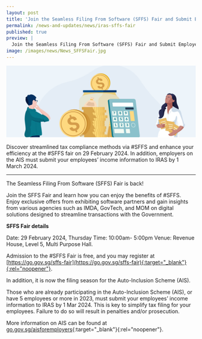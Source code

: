 ```yaml
---
layout: post
title: 'Join the Seamless Filing From Software (SFFS) Fair and Submit Employees’ Income Data to IRAS for Employers on the Auto-Inclusion Scheme (AIS)'
permalink: /news-and-updates/news/iras-sffs-fair
published: true
preview: |
  Join the Seamless Filing From Software (SFFS) Fair and Submit Employees’ Income Data to IRAS for Employers on the Auto-Inclusion Scheme (AIS) 
image: /images/news/News_SFFSFair.jpg
---
```


![Join the Seamless Filing From Software (#SFFS) Fair by IRAS on 29 February 2024 and Submit Employees’ Income Data to IRAS by 1 March 2024 for Employers on the Auto-Inclusion Scheme (AIS)](/images/news/News_SFFSFair.jpg)

Discover streamlined tax compliance methods via #SFFS and enhance your efficiency at the #SFFS fair on 29 February 2024. In addition, employers on the AIS must submit your employees’ income information to IRAS by 1 March 2024. 

---
 
The Seamless Filing From Software (SFFS) Fair is back!

Join the SFFS Fair and learn how you can enjoy the benefits of #SFFS. Enjoy exclusive offers from exhibiting software partners and gain insights from various agencies such as IMDA, GovTech, and MOM on digital solutions designed to streamline transactions with the Government. 

**SFFS Fair details**

Date: 29 February 2024, Thursday
Time: 10:00am- 5:00pm
Venue: Revenue House, Level 5, Multi Purpose Hall.

Admission to the #SFFS Fair is free, and you may register at [https://go.gov.sg/sffs-fair](https://go.gov.sg/sffs-fair){:target="_blank"}{:rel="noopener"}.

In addition, it is now the filing season for the Auto-Inclusion Scheme (AIS).

Those who are already participating in the Auto-Inclusion Scheme (AIS), or have 5 employees or more in 2023, must submit your employees’ income information to IRAS by 1 Mar 2024. This is key to simplify tax filing for your employees. Failure to do so will result in penalties and/or prosecution.
 
More information on AIS can be found at [go.gov.sg/aisforemployers](go.gov.sg/aisforemployers){:target="_blank"}{:rel="noopener"}.

<script src="/jquery/jquery.min.js"></script>
<script src="/jquery/bp-menu-new-tab.js"></script>